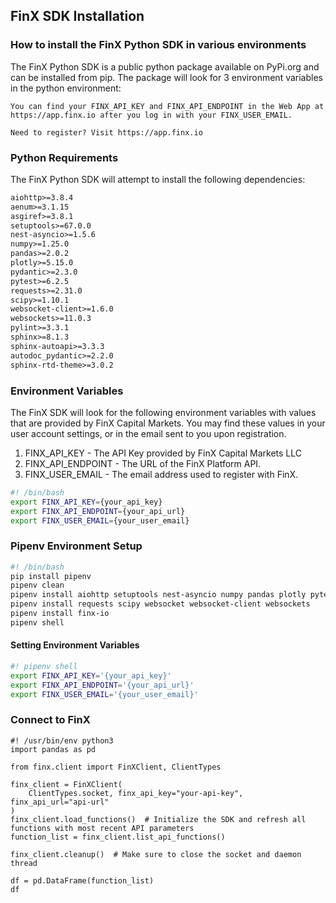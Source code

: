 ## FinX SDK Installation

### How to install the FinX Python SDK in various environments
The FinX Python SDK is a public python package available on PyPi.org and can be installed from pip. 
The package will look for 3 environment variables in the python environment:

```[!NOTE]
You can find your FINX_API_KEY and FINX_API_ENDPOINT in the Web App at https://app.finx.io after you log in with your FINX_USER_EMAIL.

Need to register? Visit https://app.finx.io
```

### Python Requirements

The FinX Python SDK will attempt to install the following dependencies:

```requirements.txt
aiohttp>=3.8.4
aenum>=3.1.15
asgiref>=3.8.1
setuptools>=67.0.0
nest-asyncio>=1.5.6
numpy>=1.25.0
pandas>=2.0.2
plotly>=5.15.0
pydantic>=2.3.0
pytest>=6.2.5
requests>=2.31.0
scipy>=1.10.1
websocket-client>=1.6.0
websockets>=11.0.3
pylint>=3.3.1
sphinx>=8.1.3
sphinx-autoapi>=3.3.3
autodoc_pydantic>=2.2.0
sphinx-rtd-theme>=3.0.2
```

### Environment Variables

The FinX SDK will look for the following environment variables with values that are provided by FinX Capital Markets. 
You may find these values in your user account settings, or in the email sent to you upon registration.

1. FINX_API_KEY - The API Key provided by FinX Capital Markets LLC
2. FINX_API_ENDPOINT - The URL of the FinX Platform API.
3. FINX_USER_EMAIL - The email address used to register with FinX.

```bash
#! /bin/bash
export FINX_API_KEY={your_api_key}
export FINX_API_ENDPOINT={your_api_url}
export FINX_USER_EMAIL={your_user_email}
```

### Pipenv Environment Setup

```bash
#! /bin/bash
pip install pipenv
pipenv clean
pipenv install aiohttp setuptools nest-asyncio numpy pandas plotly pytest 
pipenv install requests scipy websocket websocket-client websockets
pipenv install finx-io
pipenv shell
```

#### Setting Environment Variables
```bash
#! pipenv shell
export FINX_API_KEY='{your_api_key}'
export FINX_API_ENDPOINT='{your_api_url}'
export FINX_USER_EMAIL='{your_user_email}'
```

### Connect to FinX
```python3
#! /usr/bin/env python3
import pandas as pd

from finx.client import FinXClient, ClientTypes

finx_client = FinXClient(
    ClientTypes.socket, finx_api_key="your-api-key", finx_api_url="api-url"
)
finx_client.load_functions()  # Initialize the SDK and refresh all functions with most recent API parameters
function_list = finx_client.list_api_functions()

finx_client.cleanup()  # Make sure to close the socket and daemon thread

df = pd.DataFrame(function_list)
df
```